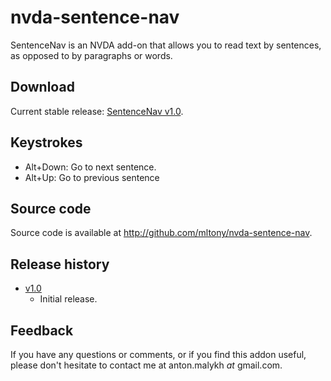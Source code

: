# nvda-sentence-nav
SentenceNav is an NVDA add-on that allows you to read text by sentences, as opposed to by paragraphs or words.
## Download
Current stable release: [SentenceNav v1.0](https://github.com/mltony/nvda-sentence-nav/raw/master/releases/SentenceNav-1.0.nvda-addon).

## Keystrokes
* Alt+Down: Go to next sentence.
* Alt+Up: Go to previous sentence

## Source code
Source code is available at <http://github.com/mltony/nvda-sentence-nav>.

## Release history
* [v1.0](https://github.com/mltony/nvda-sentence-nav/raw/master/releases/SentenceNav-1.0.nvda-addon)
  * Initial release.



## Feedback
If you have any questions or comments, or if you find this addon useful, please don't hesitate to contact me at anton.malykh *at* gmail.com.
